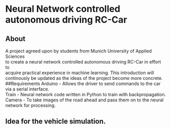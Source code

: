 # Neural Network controlled autonomous driving RC-Car
## About
A project agreed upon by students from Munich University of Applied Sciences  
to create a neural network controlled autonomous driving RC-Car in effort to  
acquire practical experience in machine learning. This introduction will
continously be updated as the ideas of the project become more concrete.
##Requirements
Arduino - Allows the driver to send commands to the car via a serial interface.  
Train   - Neural network code written in Python to train with backpropagation.  
Camera  - To take images of the road ahead and pass them on to the neural  
          network for processing.
## Idea for the vehicle simulation.

